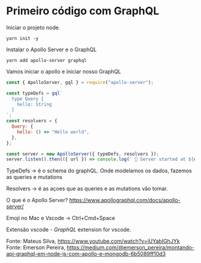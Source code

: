 # Primeiro código com GraphQL

Iniciar o projeto node.

```
yarn init -y
```

Instalar o Apollo Server e o GraphQL

```
yarn add apollo-server graphql
```

Vamos iniciar o apollo e iniciar nosso GraphQL
```js
const { ApolloServer, gql } = require("apollo-server");

const typeDefs = gql`
  type Query {
    hello: String
  }
`;
const resolvers = {
  Query: {
    hello: () => "Hello world",
  },
};

const server = new ApolloServer({ typeDefs, resolvers });
server.listen().then(({ url }) => console.log(` 🚀 Server started at ${url}`));
```

TypeDefs -> é o schema do graphQL. Onde modelamos os dados, fazemos as queries e mutations

Resolvers ->  é as açoes que as queries e as mutations vão tomar.

O que é o Apollo Server?
https://www.apollographql.com/docs/apollo-server/

Emoji no Mac e Vscode -> Ctrl+Cmd+Space

Extensão vscode - *GraphQL* extension for vscode.


Fonte: Mateus Silva, https://www.youtube.com/watch?v=iUYabIGhJYk
Fonte: Emerson Pereira, https://medium.com/@emerson_pereira/montando-api-graphql-em-node-js-com-apollo-e-mongodb-6b5089ff10d3
